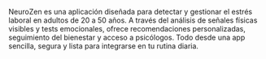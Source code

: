 NeuroZen es una aplicación diseñada para detectar y gestionar el estrés laboral en adultos de 20 a 50 años. A través del análisis de señales físicas visibles y tests emocionales, ofrece recomendaciones personalizadas, seguimiento del bienestar y acceso a psicólogos. Todo desde una app sencilla, segura y lista para integrarse en tu rutina diaria.

